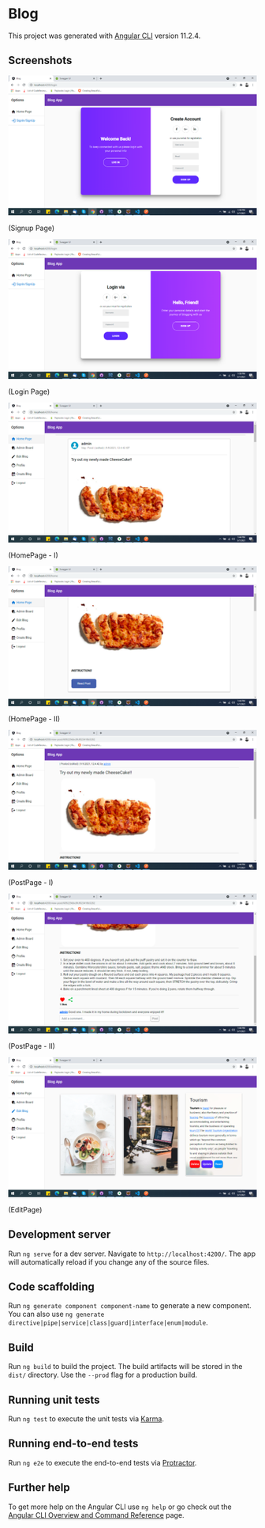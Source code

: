 # Blog

This project was generated with [Angular CLI](https://github.com/angular/angular-cli) version 11.2.4.

## Screenshots
![Signup Page Screenshot](https://github.com/mubashir-mindfiresol/Blog/blob/main/images/signup.PNG)

(Signup Page)

![Login Page Screenshot](https://github.com/mubashir-mindfiresol/Blog/blob/main/images/login.PNG)

(Login Page)

![Home Page Screenshot](https://github.com/mubashir-mindfiresol/Blog/blob/main/images/homepage1.PNG)

(HomePage - I)

![Home Page Screenshot](https://github.com/mubashir-mindfiresol/Blog/blob/main/images/homepage2.PNG)

(HomePage - II)

![Post Page Screenshot](https://github.com/mubashir-mindfiresol/Blog/blob/main/images/postpage1.PNG)

(PostPage - I)

![Post Page Screenshot](https://github.com/mubashir-mindfiresol/Blog/blob/main/images/postpage2.PNG)

(PostPage - II)

![Edit Page Screenshot](https://github.com/mubashir-mindfiresol/Blog/blob/main/images/editblog.PNG)

(EditPage)

## Development server

Run `ng serve` for a dev server. Navigate to `http://localhost:4200/`. The app will automatically reload if you change any of the source files.

## Code scaffolding

Run `ng generate component component-name` to generate a new component. You can also use `ng generate directive|pipe|service|class|guard|interface|enum|module`.

## Build

Run `ng build` to build the project. The build artifacts will be stored in the `dist/` directory. Use the `--prod` flag for a production build.

## Running unit tests

Run `ng test` to execute the unit tests via [Karma](https://karma-runner.github.io).

## Running end-to-end tests

Run `ng e2e` to execute the end-to-end tests via [Protractor](http://www.protractortest.org/).

## Further help

To get more help on the Angular CLI use `ng help` or go check out the [Angular CLI Overview and Command Reference](https://angular.io/cli) page.

